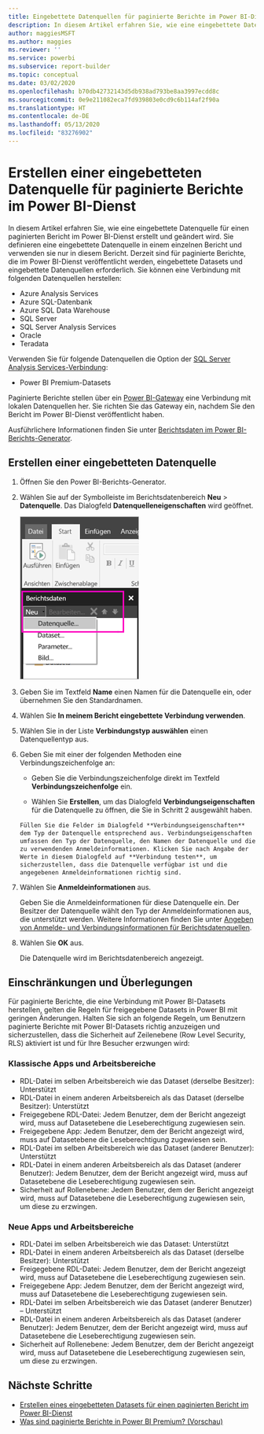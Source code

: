 ```yaml
---
title: Eingebettete Datenquellen für paginierte Berichte im Power BI-Dienst
description: In diesem Artikel erfahren Sie, wie eine eingebettete Datenquelle in einem paginierten Bericht im Power BI-Dienst erstellt und geändert wird.
author: maggiesMSFT
ms.author: maggies
ms.reviewer: ''
ms.service: powerbi
ms.subservice: report-builder
ms.topic: conceptual
ms.date: 03/02/2020
ms.openlocfilehash: b70db42732143d5db938ad793be8aa3997ecdd8c
ms.sourcegitcommit: 0e9e211082eca7fd939803e0cd9c6b114af2f90a
ms.translationtype: HT
ms.contentlocale: de-DE
ms.lasthandoff: 05/13/2020
ms.locfileid: "83276902"
---
```

# <a name="create-an-embedded-data-source-for-paginated-reports-in-the-power-bi-service"></a>Erstellen einer eingebetteten Datenquelle für paginierte Berichte im Power BI-Dienst

In diesem Artikel erfahren Sie, wie eine eingebettete Datenquelle für einen paginierten Bericht im Power BI-Dienst erstellt und geändert wird. Sie definieren eine eingebettete Datenquelle in einem einzelnen Bericht und verwenden sie nur in diesem Bericht. Derzeit sind für paginierte Berichte, die im Power BI-Dienst veröffentlicht werden, eingebettete Datasets und eingebettete Datenquellen erforderlich. Sie können eine Verbindung mit folgenden Datenquellen herstellen:

- Azure Analysis Services
- Azure SQL-Datenbank 
- Azure SQL Data Warehouse
- SQL Server
- SQL Server Analysis Services
- Oracle 
- Teradata 

Verwenden Sie für folgende Datenquellen die Option der [SQL Server Analysis Services-Verbindung](../admin/service-premium-connect-tools.md):

- Power BI Premium-Datasets

Paginierte Berichte stellen über ein [Power BI-Gateway](../connect-data/service-gateway-onprem.md) eine Verbindung mit lokalen Datenquellen her. Sie richten Sie das Gateway ein, nachdem Sie den Bericht im Power BI-Dienst veröffentlicht haben.

Ausführlichere Informationen finden Sie unter [Berichtsdaten im Power BI-Berichts-Generator](report-builder-data.md).

## <a name="create-an-embedded-data-source"></a>Erstellen einer eingebetteten Datenquelle
  
1. Öffnen Sie den Power BI-Berichts-Generator.

1. Wählen Sie auf der Symbolleiste im Berichtsdatenbereich **Neu** > **Datenquelle**. Das Dialogfeld **Datenquelleneigenschaften** wird geöffnet.

    ![Neue Datenquelle](media/paginated-reports-embedded-data-source/power-bi-paginated-new-data-source.png)
  
2.  Geben Sie im Textfeld **Name** einen Namen für die Datenquelle ein, oder übernehmen Sie den Standardnamen.  
  
3.  Wählen Sie **In meinem Bericht eingebettete Verbindung verwenden**.  
  
1.  Wählen Sie in der Liste **Verbindungstyp auswählen** einen Datenquellentyp aus. 

1.  Geben Sie mit einer der folgenden Methoden eine Verbindungszeichenfolge an:  
  
    -   Geben Sie die Verbindungszeichenfolge direkt im Textfeld **Verbindungszeichenfolge** ein. 
  
     -   Wählen Sie **Erstellen**, um das Dialogfeld **Verbindungseigenschaften** für die Datenquelle zu öffnen, die Sie in Schritt 2 ausgewählt haben.  
  
        Füllen Sie die Felder im Dialogfeld **Verbindungseigenschaften** dem Typ der Datenquelle entsprechend aus. Verbindungseigenschaften umfassen den Typ der Datenquelle, den Namen der Datenquelle und die zu verwendenden Anmeldeinformationen. Klicken Sie nach Angabe der Werte in diesem Dialogfeld auf **Verbindung testen**, um sicherzustellen, dass die Datenquelle verfügbar ist und die angegebenen Anmeldeinformationen richtig sind.  
  
4.  Wählen Sie **Anmeldeinformationen** aus.  
  
     Geben Sie die Anmeldeinformationen für diese Datenquelle ein. Der Besitzer der Datenquelle wählt den Typ der Anmeldeinformationen aus, die unterstützt werden. Weitere Informationen finden Sie unter [Angeben von Anmelde- und Verbindungsinformationen für Berichtsdatenquellen](https://docs.microsoft.com/sql/reporting-services/report-data/specify-credential-and-connection-information-for-report-data-sources).
  
5.  Wählen Sie **OK** aus.  
  
     Die Datenquelle wird im Berichtsdatenbereich angezeigt.  
     
## <a name="limitations-and-considerations"></a>Einschränkungen und Überlegungen

Für paginierte Berichte, die eine Verbindung mit Power BI-Datasets herstellen, gelten die Regeln für freigegebene Datasets in Power BI mit geringen Änderungen.  Halten Sie sich an folgende Regeln, um Benutzern paginierte Berichte mit Power BI-Datasets richtig anzuzeigen und sicherzustellen, dass die Sicherheit auf Zeilenebene (Row Level Security, RLS) aktiviert ist und für Ihre Besucher erzwungen wird:

### <a name="classic-apps-and-workspaces"></a>Klassische Apps und Arbeitsbereiche

- RDL-Datei im selben Arbeitsbereich wie das Dataset (derselbe Besitzer): Unterstützt
- RDL-Datei in einem anderen Arbeitsbereich als das Dataset (derselbe Besitzer): Unterstützt
- Freigegebene RDL-Datei: Jedem Benutzer, dem der Bericht angezeigt wird, muss auf Datasetebene die Leseberechtigung zugewiesen sein.
- Freigegebene App: Jedem Benutzer, dem der Bericht angezeigt wird, muss auf Datasetebene die Leseberechtigung zugewiesen sein.
- RDL-Datei im selben Arbeitsbereich wie das Dataset (anderer Benutzer): Unterstützt
- RDL-Datei in einem anderen Arbeitsbereich als das Dataset (anderer Benutzer): Jedem Benutzer, dem der Bericht angezeigt wird, muss auf Datasetebene die Leseberechtigung zugewiesen sein.
- Sicherheit auf Rollenebene: Jedem Benutzer, dem der Bericht angezeigt wird, muss auf Datasetebene die Leseberechtigung zugewiesen sein, um diese zu erzwingen.

### <a name="new-experience-apps-and-workspaces"></a>Neue Apps und Arbeitsbereiche

- RDL-Datei im selben Arbeitsbereich wie das Dataset: Unterstützt
- RDL-Datei in einem anderen Arbeitsbereich als das Dataset (derselbe Besitzer): Unterstützt
- Freigegebene RDL-Datei: Jedem Benutzer, dem der Bericht angezeigt wird, muss auf Datasetebene die Leseberechtigung zugewiesen sein.
- Freigegebene App: Jedem Benutzer, dem der Bericht angezeigt wird, muss auf Datasetebene die Leseberechtigung zugewiesen sein.
- RDL-Datei im selben Arbeitsbereich wie das Dataset (anderer Benutzer) – Unterstützt
- RDL-Datei in einem anderen Arbeitsbereich als das Dataset (anderer Benutzer): Jedem Benutzer, dem der Bericht angezeigt wird, muss auf Datasetebene die Leseberechtigung zugewiesen sein.
- Sicherheit auf Rollenebene: Jedem Benutzer, dem der Bericht angezeigt wird, muss auf Datasetebene die Leseberechtigung zugewiesen sein, um diese zu erzwingen.

## <a name="next-steps"></a>Nächste Schritte

- [Erstellen eines eingebetteten Datasets für einen paginierten Bericht im Power BI-Dienst](paginated-reports-create-embedded-dataset.md)
- [Was sind paginierte Berichte in Power BI Premium? (Vorschau)](paginated-reports-report-builder-power-bi.md)

